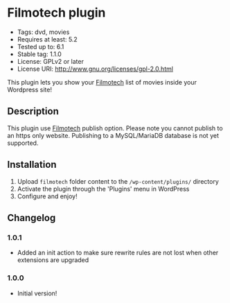 # Filmotech plugin

* Tags: dvd, movies
* Requires at least: 5.2
* Tested up to: 6.1
* Stable tag: 1.1.0
* License: GPLv2 or later
* License URI: http://www.gnu.org/licenses/gpl-2.0.html

This plugin lets you show your [Filmotech](https://www.filmotech.fr/) list of movies inside your Wordpress site!

## Description

This plugin use [Filmotech](https://www.filmotech.fr/) publish option. Please note you cannot publish
to an https only website. Publishing to a MySQL/MariaDB database is not yet supported.

## Installation

1. Upload `filmotech` folder content to the `/wp-content/plugins/` directory
2. Activate the plugin through the 'Plugins' menu in WordPress
3. Configure and enjoy!

## Changelog

### 1.0.1
* Added an init action to make sure rewrite rules are not lost when other extensions are upgraded

### 1.0.0
* Initial version!

